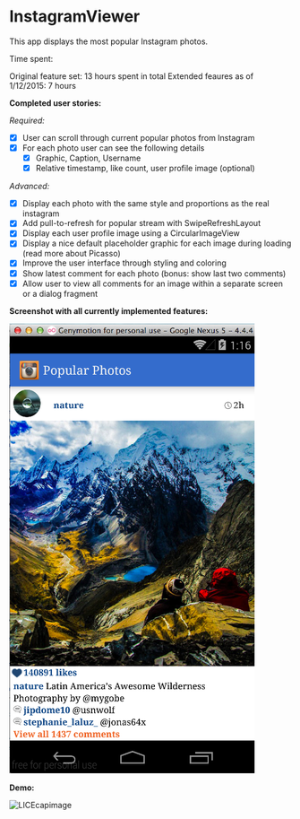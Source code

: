 InstagramViewer
===============

This app displays the most popular Instagram photos.

Time spent:

Original feature set: 13 hours spent in total
Extended feaures as of 1/12/2015: 7 hours

**Completed user stories:**

*Required:*

 - [x] User can scroll through current popular photos from Instagram 
 - [x] For each photo user can see the following details
   - [x] Graphic, Caption, Username
   - [x] Relative timestamp, like count, user profile image (optional)

*Advanced:*

 - [x] Display each photo with the same style and proportions as the real instagram 
 - [x] Add pull-to-refresh for popular stream with SwipeRefreshLayout
 - [x] Display each user profile image using a CircularImageView
 - [x] Display a nice default placeholder graphic for each image during loading (read more about Picasso)
 - [x] Improve the user interface through styling and coloring
 - [x] Show latest comment for each photo (bonus: show last two comments)
 - [x] Allow user to view all comments for an image within a separate screen or a dialog fragment

**Screenshot with all currently implemented features:**

![Screenshot](https://github.com/martasmith/InstagramViewer/blob/master/instagram_screen.png)

**Demo:**

![LICEcapimage](https://github.com/martasmith/InstagramViewer/blob/master/InstagramViewer_demo.gif)
